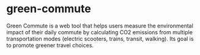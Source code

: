 # green-commute
Green Commute is a web tool that helps users measure the environmental impact of their daily commute by calculating CO2 emissions from multiple transportation modes (electric scooters, trains, transit, walking). Its goal is to promote greener travel choices.
